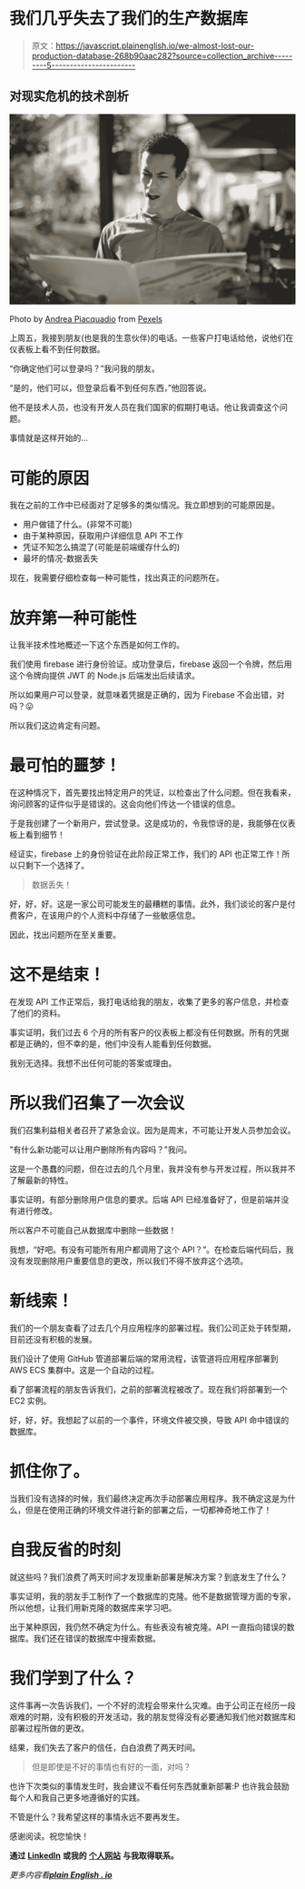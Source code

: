 # 我们几乎失去了我们的生产数据库

> 原文：<https://javascript.plainenglish.io/we-almost-lost-our-production-database-268b90aac282?source=collection_archive---------5----------------------->

## 对现实危机的技术剖析

![](img/239b1b40ea33c343ef702daa6edbf17c.png)

Photo by [Andrea Piacquadio](https://www.pexels.com/@olly?utm_content=attributionCopyText&utm_medium=referral&utm_source=pexels) from [Pexels](https://www.pexels.com/photo/shallow-focus-photo-of-man-reading-newspaper-3799099/?utm_content=attributionCopyText&utm_medium=referral&utm_source=pexels)

上周五，我接到朋友(也是我的生意伙伴)的电话。一些客户打电话给他，说他们在仪表板上看不到任何数据。

“你确定他们可以登录吗？”我问我的朋友。

“是的，他们可以，但登录后看不到任何东西，”他回答说。

他不是技术人员，也没有开发人员在我们国家的假期打电话。他让我调查这个问题。

事情就是这样开始的…

# 可能的原因

我在之前的工作中已经面对了足够多的类似情况。我立即想到的可能原因是。

*   用户做错了什么。(非常不可能)
*   由于某种原因，获取用户详细信息 API 不工作
*   凭证不知怎么搞混了(可能是前端缓存什么的)
*   最坏的情况-数据丢失

现在，我需要仔细检查每一种可能性，找出真正的问题所在。

# 放弃第一种可能性

让我半技术性地概述一下这个东西是如何工作的。

我们使用 firebase 进行身份验证。成功登录后，firebase 返回一个令牌，然后用这个令牌向提供 JWT 的 Node.js 后端发出后续请求。

所以如果用户可以登录，就意味着凭据是正确的，因为 Firebase 不会出错，对吗？😛

所以我们这边肯定有问题。

# 最可怕的噩梦！

在这种情况下，首先要找出特定用户的凭证，以检查出了什么问题。但在我看来，询问顾客的证件似乎是错误的。这会向他们传达一个错误的信息。

于是我创建了一个新用户，尝试登录。这是成功的，令我惊讶的是，我能够在仪表板上看到细节！

经证实，firebase 上的身份验证在此阶段正常工作，我们的 API 也正常工作！所以只剩下一个选择了。

> 数据丢失！

好，好，好。这是一家公司可能发生的最糟糕的事情。此外，我们谈论的客户是付费客户，在该用户的个人资料中存储了一些敏感信息。

因此，找出问题所在至关重要。

# 这不是结束！

在发现 API 工作正常后，我打电话给我的朋友，收集了更多的客户信息，并检查了他们的资料。

事实证明，我们过去 6 个月的所有客户的仪表板上都没有任何数据。所有的凭据都是正确的，但不幸的是，他们中没有人能看到任何数据。

我别无选择。我想不出任何可能的答案或理由。

# 所以我们召集了一次会议

我们召集利益相关者召开了紧急会议。因为是周末，不可能让开发人员参加会议。

"有什么新功能可以让用户删除所有内容吗？"我问。

这是一个愚蠢的问题，但在过去的几个月里，我并没有参与开发过程，所以我并不了解最新的特性。

事实证明，有部分删除用户信息的要求。后端 API 已经准备好了，但是前端并没有进行修改。

所以客户不可能自己从数据库中删除一些数据！

我想，“好吧。有没有可能所有用户都调用了这个 API？”。在检查后端代码后，我没有发现删除用户重要信息的更改，所以我们不得不放弃这个选项。

# 新线索！

我们的一个朋友查看了过去几个月应用程序的部署过程。我们公司正处于转型期，目前还没有积极的发展。

我们设计了使用 GitHub 管道部署后端的常用流程，该管道将应用程序部署到 AWS ECS 集群中。这是一个自动的过程。

看了部署流程的朋友告诉我们，之前的部署流程被改了。现在我们将部署到一个 EC2 实例。

好，好，好。我想起了以前的一个事件，环境文件被交换，导致 API 命中错误的数据库。

# 抓住你了。

当我们没有选择的时候，我们最终决定再次手动部署应用程序。我不确定这是为什么，但是在使用正确的环境文件进行新的部署之后，一切都神奇地工作了！

# 自我反省的时刻

就这些吗？我们浪费了两天时间才发现重新部署是解决方案？到底发生了什么？

事实证明，我的朋友手工制作了一个数据库的克隆。他不是数据管理方面的专家，所以他想，让我们用新克隆的数据库来学习吧。

出于某种原因，我仍然不确定为什么。有些表没有被克隆。API 一直指向错误的数据库。我们还在错误的数据库中搜索数据。

# 我们学到了什么？

这件事再一次告诉我们，一个不好的流程会带来什么灾难。由于公司正在经历一段艰难的时期，没有积极的开发活动，我的朋友觉得没有必要通知我们他对数据库和部署过程所做的更改。

结果，我们失去了客户的信任，白白浪费了两天时间。

> 但是即使是不好的事情也有好的一面，对吗？

也许下次类似的事情发生时，我会建议不看任何东西就重新部署:P 也许我会鼓励每个人和我自己更多地遵循好的实践。

不管是什么？我希望这样的事情永远不要再发生。

感谢阅读。祝您愉快！

**通过** [**LinkedIn**](https://www.linkedin.com/in/56faisal/) **或我的** [**个人网站**](https://www.mohammadfaisal.dev/) **与我取得联系。**

*更多内容看*[***plain English . io***](http://plainenglish.io/)